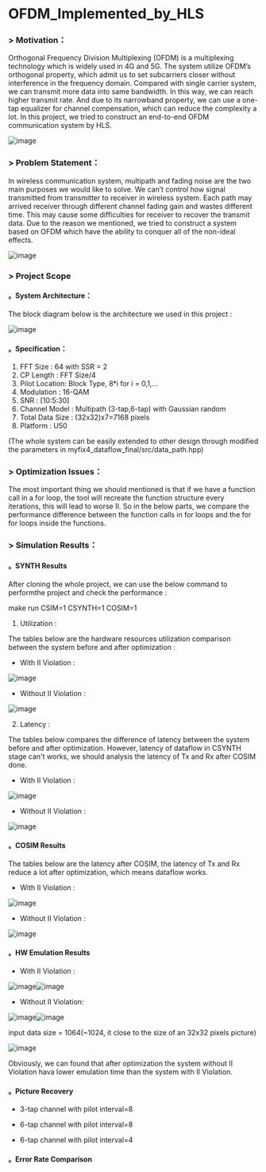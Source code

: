 # OFDM_Implemented_by_HLS

### > Motivation：

Orthogonal Frequency Division Multiplexing (OFDM) is a multiplexing technology which is widely used in 4G and 5G. The system utilize OFDM’s orthogonal property, which admit us to set subcarriers closer without interference in the frequency domain. Compared with single carrier system, we can transmit more data into same bandwidth. In this way, we can reach higher transmit rate. And due to its narrowband property, we can use a one-tap equalizer for channel compensation, which can reduce the complexity a lot. In this project, we tried to construct an end-to-end OFDM communication system by HLS.

![image](https://user-images.githubusercontent.com/102524142/174599266-031b3a6c-852f-442a-858c-c50b011f02cd.png)

### > Problem Statement：

In wireless communication system, multipath and fading noise are the two main purposes we would like to solve. We can’t control how signal transmitted from transmitter to receiver in wireless system. Each path may arrived receiver through different channel fading gain and wastes different time. This may cause some difficulties for receiver to recover the transmit data. Due to the reason we mentioned, we tried to construct a system based on OFDM which have the ability to conquer all of the non-ideal effects.

![image](https://user-images.githubusercontent.com/102524142/174599731-0d55d8b7-5141-48d4-a452-58ff461b25d4.png)

### > Project Scope
 #### 。System Architecture：
 The block diagram below is the architecture we used in this project : 
 
 ![image](https://user-images.githubusercontent.com/102524142/174599880-a740197d-dfab-4da7-938d-f461f42bd2c8.png)

 #### 。Specification：
1. FFT Size : 64 with SSR = 2
2. CP Length : FFT Size/4
3. Pilot Location: Block Type, 8*i for i = 0,1,...
4. Modulation : 16-QAM
5. SNR : [10:5:30]
6. Channel Model : Multipath (3-tap,6-tap) with Gaussian random
7. Total Data Size : (32x32)x7=7168 pixels
8. Platform : U50

(The whole system can be easily extended to other design through modified the parameters in myfix4_dataflow_final/src/data_path.hpp)

### > Optimization Issues：
The most important thing we should mentioned is that if we have a function call in a for loop, the tool will recreate the function structure every iterations, this will lead to worse II.
So in the below parts, we compare the performance difference between the function calls in for loops and the for for loops inside the functions. 

### > Simulation Results：
#### 。SYNTH Results

After cloning the whole project, we can use the below command to performthe project and check the performance : 

make run CSIM=1 CSYNTH=1 COSIM=1

1. Utilization :

The tables below are the hardware resources utilization comparison between the system before and after optimization : 

 - With II Violation : 
 
 ![image](https://user-images.githubusercontent.com/102524142/174608540-4d911c0b-5cb7-4415-b7dd-4564d120ef44.png)

 - Without II Violation : 

![image](https://user-images.githubusercontent.com/102524142/174608627-a63e5727-d7a8-48aa-adcf-15670a987898.png)

2. Latency : 

The tables below compares the difference of latency between the system before and after optimization. However, latency of dataflow in CSYNTH stage can't works, we should analysis the latency of Tx and Rx after COSIM done.

 - With II Violation : 
 
![image](https://user-images.githubusercontent.com/102524142/174608763-5f989d38-2ec6-4e1a-958b-72aa78b94f56.png)

 - Without II Violation : 

![image](https://user-images.githubusercontent.com/102524142/174608820-2d6e1cb0-1800-4a0a-8641-c4972ea0654c.png)

#### 。COSIM Results

The tables below are the latency after COSIM, the latency of Tx and Rx reduce a lot after optimization, which means dataflow works.

- With II Violation :

![image](https://user-images.githubusercontent.com/102524142/174608918-490d3ab5-e814-44f5-a6a2-5a44381e1664.png)

- Without II Violation : 

![image](https://user-images.githubusercontent.com/102524142/174608967-db85d0c6-71b3-4452-bb79-3b236b95f35e.png)


#### 。HW Emulation Results

  -  With II Violation :
  
![image](https://user-images.githubusercontent.com/102524142/174609070-3cb7f18c-ece9-4ff1-8ab4-68e655776c3b.png)![image](https://user-images.githubusercontent.com/102524142/174609076-76de0177-0945-4d1d-b989-618d1fe8c6dd.png)

- Without II Violation:

![image](https://user-images.githubusercontent.com/102524142/174609143-17006aba-022c-473c-af85-96b17e48beca.png)![image](https://user-images.githubusercontent.com/102524142/174609153-b5c00d34-04d5-4cb4-816e-afa95de9e7b9.png)

input data size = 1064(~1024, it close to the size of an 32x32 pixels picture)

![image](https://user-images.githubusercontent.com/102524142/174609290-e9df5780-bae5-4c08-8c37-853d17d56c08.png)

Obviously, we can found that after optimization the system without II Violation hava lower emulation time than the system with II Violation.

#### 。Picture Recovery 

- 3-tap channel with pilot interval=8

- 6-tap channel with pilot interval=8

- 6-tap channel with pilot interval=4

#### 。Error Rate Comparison
































